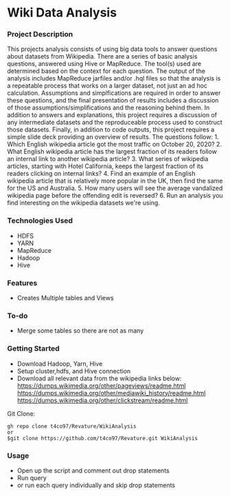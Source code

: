 # Wiki Data Analysis



### Project Description
This projects analysis consists of using big data tools to answer questions about datasets from Wikipedia. There are a series of basic analysis questions, answered using Hive or MapReduce. The tool(s) used are determined based on the context for each question. The output of the analysis includes MapReduce jarfiles and/or .hql files so that the analysis is a repeatable process that works on a larger dataset, not just an ad hoc calculation. Assumptions and simplfications are required in order to answer these questions, and the final presentation of results includes a discussion of those assumptions/simplifications and the reasoning behind them. In addition to answers and explanations, this project requires a discussion of any intermediate datasets and the reproduceable process used to construct those datasets. Finally, in addition to code outputs, this project requires a simple slide deck providing an overview of results. The questions follow: 1. Which English wikipedia article got the most traffic on October 20, 2020? 2. What English wikipedia article has the largest fraction of its readers follow an internal link to another wikipedia article? 3. What series of wikipedia articles, starting with Hotel California, keeps the largest fraction of its readers clicking on internal links? 4. Find an example of an English wikipedia article that is relatively more popular in the UK, then find the same for the US and Australia. 5. How many users will see the average vandalized wikipedia page before the offending edit is reversed? 6. Run an analysis you find interesting on the wikipedia datasets we're using.

### Technologies Used
- HDFS
- YARN
- MapReduce
- Hadoop
- Hive
### Features
 - Creates Multiple tables and Views
 ### To-do 
 - Merge some tables so there are not as many
### Getting Started
- Download Hadoop, Yarn, Hive
- Setup cluster,hdfs, and Hive connection
- Download all relevant data from the wikipedia links below:
https://dumps.wikimedia.org/other/pageviews/readme.html
https://dumps.wikimedia.org/other/mediawiki_history/readme.html
https://dumps.wikimedia.org/other/clickstream/readme.html

Git Clone:
```
gh repo clone t4co97/Revature/WikiAnalysis
or
$git clone https://github.com/t4co97/Revature.git WikiAnalysis
```
### Usage
- Open up the script and comment out drop statements
- Run query
- or run each query individually and skip drop statements

